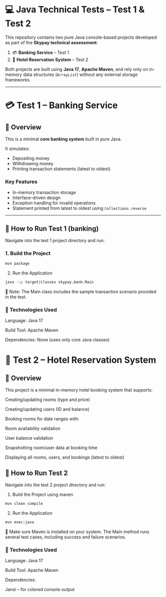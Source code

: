 # 💻  Java Technical Tests – Test 1 & Test 2

This repository contains two pure Java console-based projects developed as part of the **Skypay technical assessment**:

1. 💳 **Banking Service** – Test 1  
2. 🏨 **Hotel Reservation System** – Test 2

Both projects are built using **Java 17**, **Apache Maven**, and rely only on in-memory data structures (`ArrayList`) without any external storage frameworks.

---

# 💳 Test 1 – Banking Service

## 📝 Overview

This is a minimal **core banking system** built in pure Java.

It simulates:
- Depositing money
- Withdrawing money
- Printing transaction statements (latest to oldest)

### Key Features
- In-memory transaction storage
- Interface-driven design
- Exception handling for invalid operations
- Statement printed from latest to oldest using `Collections.reverse`

---

## 🚀 How to Run Test 1 (banking)

Navigate into the test 1 project directory and run:

### 1. Build the Project

```bash
mvn package
```
2. Run the Application
```bash
java -cp target/classes skypay.bank.Main
```
📌 Note: The Main class includes the sample transaction scenario provided in the test.

### 🔧 Technologies Used
Language: Java 17

Build Tool: Apache Maven

Dependencies: None (uses only core Java classes)

# 🏨 Test 2 – Hotel Reservation System
## 📝 Overview
This project is a minimal in-memory hotel booking system that supports:

Creating/updating rooms (type and price)

Creating/updating users (ID and balance)

Booking rooms for date ranges with:

Room availability validation

User balance validation

Snapshotting room/user data at booking time

Displaying all rooms, users, and bookings (latest to oldest)

## 🚀 How to Run Test 2
Navigate into the test 2 project directory and run:

1. Build the Project using maven
```bash
mvn clean compile
```
2. Run the Application
```bash
mvn exec:java
```
📌 Make sure Maven is installed on your system. The Main method runs several test cases, including success and failure scenarios.

### 🔧 Technologies Used
Language: Java 17

Build Tool: Apache Maven

Dependencies:

Jansi – for colored console output
